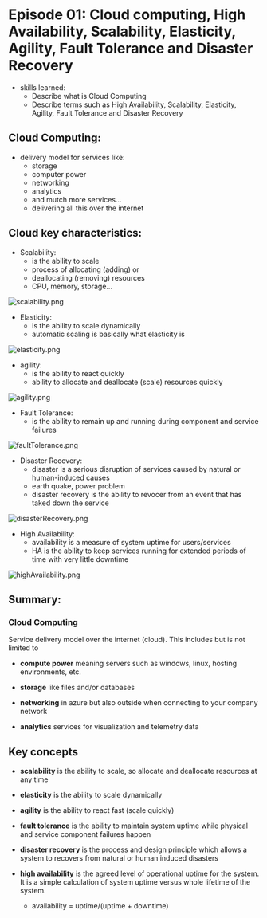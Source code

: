 # Episode 01: Cloud computing, High Availability, Scalability, Elasticity, Agility, Fault Tolerance and Disaster Recovery

- skills learned: 
    - Describe what is Cloud Computing
    - Describe terms such as High Availability, Scalability, Elasticity, Agility, Fault Tolerance and Disaster Recovery

## Cloud Computing:
- delivery model for services like: 
    - storage
    - computer power
    - networking
    - analytics
    - and mutch more services...
    - delivering all this over the internet

## Cloud key characteristics:
- Scalability:
    - is the ability to scale
    - process of allocating (adding) or
    - deallocating (removing) resources
    - CPU, memory, storage...

<img src="..\Images\scalability.png" alt="scalability.png" />

- Elasticity:
    - is the ability to scale dynamically
    - automatic scaling is basically what elasticity is

<img src="..\Images\elasticity.png" alt="elasticity.png" />

- agility:
    - is the ability to react quickly
    - ability to allocate and deallocate (scale) resources quickly

<img src="..\Images\agility.png" alt="agility.png" />

- Fault Tolerance:
    - is the ability to remain up and running during component and service failures

<img src="..\Images\faultTolerance.png" alt="faultTolerance.png" />

- Disaster Recovery:
    - disaster is a serious disruption of services caused by natural or human-induced causes
    - earth quake, power problem
    - disaster recovery is the ability to revocer from an event that has taked down the service

<img src="..\Images\disasterRecovery.png" alt="disasterRecovery.png" />

- High Availability:
    - availability is a measure of system uptime for users/services
    - HA is the ability to keep services running for extended periods of time with very little downtime

<img src="..\Images\highAvailability.png" alt="highAvailability.png" />

## Summary: 
### Cloud Computing

Service delivery model over the internet (cloud). This includes but is
not limited to

-   **compute power** meaning servers such as windows, linux, hosting
    environments, etc.

-   **storage** like files and/or databases

-   **networking** in azure but also outside when connecting to your
    company network

-   **analytics** services for visualization and telemetry data

## Key concepts

-   **scalability** is the ability to scale, so allocate and deallocate
    resources at any time

-   **elasticity** is the ability to scale dynamically

-   **agility** is the ability to react fast (scale quickly)

-   **fault tolerance** is the ability to maintain system uptime while
    physical and service component failures happen

-   **disaster recovery** is the process and design principle which
    allows a system to recovers from natural or human induced disasters

-   **high availability** is the agreed level of operational uptime for
    the system. It is a simple calculation of system uptime versus whole
    lifetime of the system.

    -   availability = uptime/(uptime + downtime)
